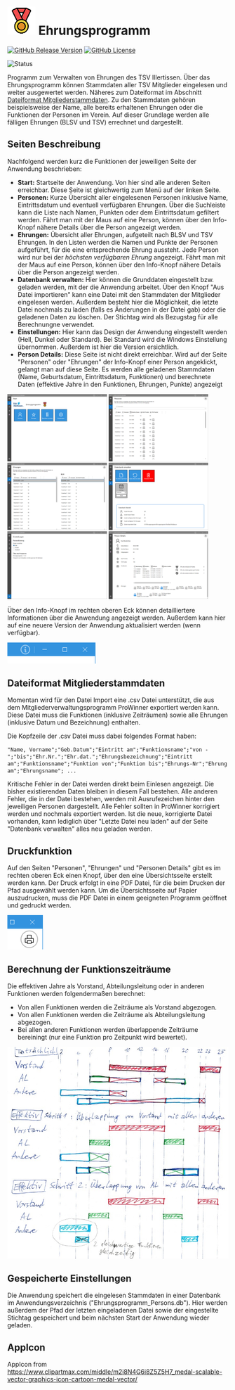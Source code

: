 # ![AppIcon](https://github.com/M1S2/Ehrungsprogramm/raw/master/Icons/AppIcon.png) Ehrungsprogramm

[![GitHub Release Version](https://img.shields.io/github/v/release/M1S2/Ehrungsprogramm)](https://github.com/M1S2/Ehrungsprogramm/releases/latest)
[![GitHub License](https://img.shields.io/github/license/M1S2/Ehrungsprogramm)](https://github.com/M1S2/Ehrungsprogramm/blob/master/LICENSE.md)


![Status](https://img.shields.io/badge/status-Development-blue)

Programm zum Verwalten von Ehrungen des TSV Illertissen.
Über das Ehrungsprogramm können Stammdaten aller TSV Mitglieder eingelesen und weiter ausgewertet werden. Näheres zum Dateiformat im Abschnitt [Dateiformat Mitgliederstammdaten](#dateiformat-mitgliederstammdaten).
Zu den Stammdaten gehören beispielsweise der Name, alle bereits erhaltenen Ehrungen oder die Funktionen der Personen im Verein.
Auf dieser Grundlage werden alle fälligen Ehrungen (BLSV und TSV) errechnet und dargestellt.

## Seiten Beschreibung
Nachfolgend werden kurz die Funktionen der jeweiligen Seite der Anwendung beschrieben:
- **Start:** Startseite der Anwendung. Von hier sind alle anderen Seiten erreichbar. Diese Seite ist gleichwertig zum Menü auf der linken Seite.
- **Personen:** Kurze Übersicht aller eingelesenen Personen inklusive Name, Eintrittsdatum und eventuell verfügbaren Ehrungen. Über die Suchleiste kann die Liste nach Namen, Punkten oder dem Eintrittsdatum gefiltert werden. Fährt man mit der Maus auf eine Person, können über den Info-Knopf nähere Details über die Person angezeigt werden.
- **Ehrungen:** Übersicht aller Ehrungen, aufgeteilt nach BLSV und TSV Ehrungen. In den Listen werden die Namen und Punkte der Personen aufgeführt, für die eine entsprechende Ehrung aussteht. Jede Person wird nur bei der *höchsten verfügbaren Ehrung* angezeigt. Fährt man mit der Maus auf eine Person, können über den Info-Knopf nähere Details über die Person angezeigt werden.
- **Datenbank verwalten:** Hier können die Grunddaten eingestellt bzw. geladen werden, mit der die Anwendung arbeitet. Über den Knopf "Aus Datei importieren" kann eine Datei mit den Stammdaten der Mitglieder eingelesen werden. Außerdem besteht hier die Möglichkeit, die letzte Datei nochmals zu laden (falls es Änderungen in der Datei gab) oder die geladenen Daten zu löschen. Der Stichtag wird als Bezugstag für alle Berechnungne verwendet.
- **Einstellungen:** Hier kann das Design der Anwendung eingestellt werden (Hell, Dunkel oder Standard). Bei Standard wird die Windows Einstellung übernommen. Außerdem ist hier die Version ersichtlich.
- **Person Details:** Diese Seite ist nicht direkt erreichbar. Wird auf der Seite "Personen" oder "Ehrungen" der Info-Knopf einer Person angeklickt, gelangt man auf diese Seite. Es werden alle geladenen Stammdaten (Name, Geburtsdatum, Eintrittsdatum, Funktionen) und berechnete Daten (effektive Jahre in den Funktionen, Ehrungen, Punkte) angezeigt

<img src="https://github.com/M1S2/Ehrungsprogramm/raw/master/Screenshots/Screenshot_Start.png" width="45%"></img>
<img src="https://github.com/M1S2/Ehrungsprogramm/raw/master/Screenshots/Screenshot_Persons.png" width="45%"></img>
<img src="https://github.com/M1S2/Ehrungsprogramm/raw/master/Screenshots/Screenshot_Rewards.png" width="45%"></img>
<img src="https://github.com/M1S2/Ehrungsprogramm/raw/master/Screenshots/Screenshot_ManageDatabase.png" width="45%"></img>
<img src="https://github.com/M1S2/Ehrungsprogramm/raw/master/Screenshots/Screenshot_Settings.png" width="45%"></img>
<img src="https://github.com/M1S2/Ehrungsprogramm/raw/master/Screenshots/Screenshot_PersonDetails.png" width="45%"></img>

Über den Info-Knopf im rechten oberen Eck können detailliertere Informationen über die Anwendung angezeigt werden. Außerdem kann hier auf eine neuere Version der Anwendung aktualisiert werden (wenn verfügbar).

![AppInfoButton](https://github.com/M1S2/Ehrungsprogramm/raw/master/Screenshots/Screenshot_AppInfoButton.png)

## Dateiformat Mitgliederstammdaten
Momentan wird für den Datei Import eine .csv Datei unterstützt, die aus dem Mitgliederverwaltungsprogramm ProWinner exportiert werden kann. Diese Datei muss die Funktionen (inklusive Zeiträumen) sowie alle Ehrungen (inklusive Datum und Bezeichnung) enthalten.

Die Kopfzeile der .csv Datei muss dabei folgendes Format haben:
```
"Name, Vorname";"Geb.Datum";"Eintritt am";"Funktionsname";"von -";"bis";"Ehr.Nr.";"Ehr.dat.";"Ehrungsbezeichnung";"Eintritt am";"Funktionsname";"Funktion von";"Funktion bis";"Ehrungs-Nr";"Ehrung am";"Ehrungsname"; ...
```

Kritische Fehler in der Datei werden direkt beim Einlesen angezeigt. Die bisher existierenden Daten bleiben in diesem Fall bestehen.
Alle anderen Fehler, die in der Datei bestehen, werden mit Ausrufezeichen hinter den jeweiligen Personen dargestellt.
Alle Fehler sollten in ProWinner korrigiert werden und nochmals exportiert werden. Ist die neue, korrigierte Datei vorhanden, kann lediglich über "Letzte Datei neu laden" auf der Seite "Datenbank verwalten" alles neu geladen werden.

## Druckfunktion
Auf den Seiten "Personen", "Ehrungen" und "Personen Details" gibt es im rechten oberen Eck einen Knopf, über den eine Übersichtsseite erstellt werden kann. Der Druck erfolgt in eine PDF Datei, für die beim Drucken der Pfad ausgewählt werden kann.
Um die Übersichtsseite auf Papier auszudrucken, muss die PDF Datei in einem geeigneten Programm geöffnet und gedruckt werden.

![PrintButton](https://github.com/M1S2/Ehrungsprogramm/raw/master/Screenshots/Screenshot_PrintButton.png)

## Berechnung der Funktionszeiträume
Die effektiven Jahre als Vorstand, Abteilungsleitung oder in anderen Funktionen werden folgendermaßen berechnet:
- Von allen Funktionen werden die Zeiträume als Vorstand abgezogen.
- Von allen Funktionen werden die Zeiträume als Abteilungsleitung abgezogen.
- Bei allen anderen Funktionen werden überlappende Zeiträume bereiningt (nur eine Funktion pro Zeitpunkt wird bewertet).

![Konzepte Berechnung Zeiträume](https://github.com/M1S2/Ehrungsprogramm/raw/master/Screenshots/Konzept_Berechnung_Zeitraeume.jpg)

## Gespeicherte Einstellungen
Die Anwendung speichert die eingelesen Stammdaten in einer Datenbank im Anwendungsverzeichnis ("Ehrungsprogramm_Persons.db").
Hier werden außerdem der Pfad der letzten eingeladenen Datei sowie der eingestellte Stichtag gespeichert und beim nächsten Start der Anwendung wieder geladen.

## AppIcon
AppIcon from https://www.clipartmax.com/middle/m2i8N4G6i8Z5Z5H7_medal-scalable-vector-graphics-icon-cartoon-medal-vector/